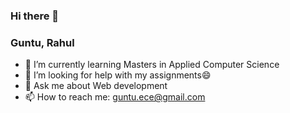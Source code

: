 ### Hi there 👋
### Guntu, Rahul
- 🌱 I’m currently learning Masters in Applied Computer Science
- 🤔 I’m looking for help with my assignments:smile:
- 💬 Ask me about Web development
- 📫 How to reach me: guntu.ece@gmail.com
